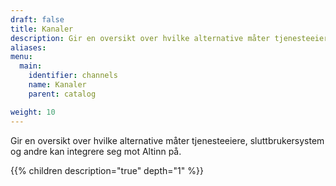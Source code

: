 ```yaml
---
draft: false
title: Kanaler
description: Gir en oversikt over hvilke alternative måter tjenesteeiere, sluttbrukersystem og andre kan integrere seg mot Altinn på.
aliases:
menu:
  main:
    identifier: channels
    name: Kanaler
    parent: catalog

weight: 10
---
```


Gir en oversikt over hvilke alternative måter tjenesteeiere, sluttbrukersystem og andre kan integrere seg mot Altinn på. 

{{% children description="true" depth="1" %}}
